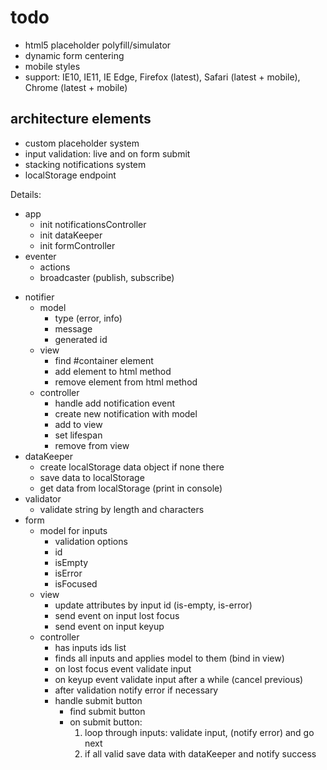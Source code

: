 # todo

- html5 placeholder polyfill/simulator
- dynamic form centering
- mobile styles
- support: IE10, IE11, IE Edge, Firefox (latest), Safari (latest + mobile), Chrome (latest + mobile)


## architecture elements

- custom placeholder system
- input validation: live and on form submit
- stacking notifications system
- localStorage endpoint

Details:

+ app
    - init notificationsController
    - init dataKeeper
    - init formController
+ eventer
    + actions
    + broadcaster (publish, subscribe)
- notifier
    + model
        + type (error, info)
        + message
        + generated id
    - view
        - find #container element
        - add element to html method
        - remove element from html method
    - controller
        - handle add notification event
        - create new notification with model
        - add to view
        - set lifespan
        - remove from view
- dataKeeper
    - create localStorage data object if none there
    - save data to localStorage
    - get data from localStorage (print in console)
- validator
    - validate string by length and characters
- form
    - model for inputs
        - validation options
        - id
        - isEmpty
        - isError
        - isFocused
    - view
        - update attributes by input id (is-empty, is-error)
        - send event on input lost focus
        - send event on input keyup
    - controller
        - has inputs ids list
        - finds all inputs and applies model to them (bind in view)
        - on lost focus event validate input
        - on keyup event validate input after a while (cancel previous)
        - after validation notify error if necessary
        - handle submit button
            - find submit button
            - on submit button:
                1. loop through inputs: validate input, (notify error) and go next
                2. if all valid save data with dataKeeper and notify success

